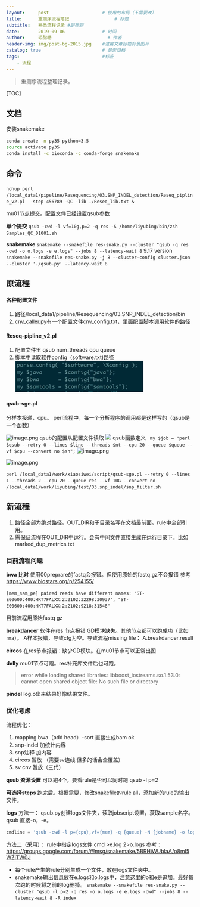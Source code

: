 ```yaml
---
layout:     post   				    # 使用的布局（不需要改）
title:      重测序流程笔记 				# 标题 
subtitle:   熟悉流程记录 #副标题
date:       2019-09-06 				# 时间
author:     琼脂糖						# 作者
header-img: img/post-bg-2015.jpg 	#这篇文章标题背景图片
catalog: true 						# 是否归档
tags:								#标签
    - 流程
---
```

>重测序流程整理记录。

[TOC]
## 文档
安装snakemake

```bash
conda create -n py35 python=3.5
source activate py35
conda install -c bioconda -c conda-forge snakemake
```



## 命令
`nohup perl /local_data1/pipeline/Resequencing/03.SNP_INDEL_detection/Reseq_pipline_v2.pl  -step 456789 -QC -lib ./Reseq_lib.txt &`

mu01节点提交。配置文件已经设置qsub参数

**单个提交**
`qsub -cwd -l vf=10g,p=2 -q res -S /home/liyubing/bin/zsh Samples_QC_01001.sh`

**snakemake**
`snakemake --snakefile res-snake.py --cluster "qsub -q res -cwd -o o.logs -e e.logs" --jobs 8 --latency-wait 8`
9.17 version
`snakemake --snakefile res-snake.py -j 8 --cluster-config cluster.json --cluster './qsub.py' --latency-wait 8`
## 原流程
#### 各种配置文件
1. 路径/local_data1/pipeline/Resequencing/03.SNP_INDEL_detection/bin
2. cnv_caller.py有一个配置文件cnv_config.txt，里面配置脚本调用软件的路径 

#### Reseq-pipline_v2.pl
1. 配置文件里
qsub
num_threads
cpu
queue
1. 脚本中读取软件config（software.txt)路径
![](media/15705166598156.jpg)




#### qsub-sge.pl
分样本投递，cpu。
perl流程中，每一个分析程序的调用都是这样写的（qsub是一个函数）

![image.png](https://upload-images.jianshu.io/upload_images/7901162-9dfdfd27e5329a79.png?imageMogr2/auto-orient/strip%7CimageView2/2/w/1240)
qsub的配置从配置文件读取
![](https://upload-images.jianshu.io/upload_images/7901162-47a73710fc7eb8cb.png?imageMogr2/auto-orient/strip%7CimageView2/2/w/1240)
qsub函数定义
` my $job = "perl $qsub --retry 0 --lines $line --threads $nt --cpu 20 --queue $queue --vf $cpu --convert no $sh";`
![image.png](https://upload-images.jianshu.io/upload_images/7901162-d362fc95abf4da16.png?imageMogr2/auto-orient/strip%7CimageView2/2/w/1240)



![image.png](https://upload-images.jianshu.io/upload_images/7901162-f7025dc5485532f6.png?imageMogr2/auto-orient/strip%7CimageView2/2/w/1240)

`perl /local_data1/work/xiaosiwei/script/qsub-sge.pl --retry 0 --lines 1 --threads 2 --cpu 20 --queue res --vf 10G --convert no /local_data1/work/liyubing/test/03.snp_indel/snp_filter.sh`


## 新流程
1. 路径全部为绝对路径。OUT_DIR和子目录名写在文档最前面。rule中全部引用。
2. 需保证流程在OUT_DIR中运行。会有中间文件直接生成在运行目录下。比如marked_dup_metrics.txt

### 目前流程问题
**bwa 比对**
使用00preprare的fastq会报错。但使用原始的fastq.gz不会报错
参考 https://www.biostars.org/p/254155/
    
`[mem_sam_pe] paired reads have different names: "ST-E00600:400:HKT7FALXX:2:2102:32298:30937", "ST-E00600:400:HKT7FALXX:2:2102:9218:31548"`

目前流程用原始fastq gz

**breakdancer** 
软件在res 节点报错 GD模块缺失。其他节点都可以跑成功（比如rna）。
A样本报错，导致cfg为空。导致流程missing file： A.breakdancer.result

**circos**
 在res节点报错：缺少GD模块。在mu01节点可以正常出图

**delly**
mu01节点可跑。res补充库文件后也可跑。
>error while loading shared libraries: libboost_iostreams.so.1.53.0: cannot open shared object file: No such file or directory

**pindel**
log.o出来结果好像结果文件。

### 优化考虑
流程优化：
1. mapping bwa（add head）-sort 直接生成bam ok
2. snp-indel 加统计内容
3. snp注释 加内容 
4. circos 暂放 （需要sv连线 但多的话会全覆盖）
5. sv cnv 暂放（三代）

**qsub 资源设置**
可以跑4个。要看rule是否可以同时跑
qsub -l p=2

**可选择steps**
跑完后。根据需要，修改snakefile的rule all，添加新的rule的输出文件。

**logs**
方法一：
qsub.py创建logs文件夹，读取jobscript设置，获取sample名字。qsub 直接-o，-e。

```python
cmdline = 'qsub -cwd -l p={cpu},vf={mem} -q {queue} -N {jobname} -o logs/{jobname}.out -e logs/{jobname}.err '.format(cpu = cpu, queue = queue, jobname = jobname, mem = mem)
```

方法二（采用）：
rule中指定logs文件 cmd >e.log 2>o.logs
参考：https://groups.google.com/forum/#!msg/snakemake/5BRHiWUbIaA/o8mI5WZiTW0J
* 每个rule产生的rule分别生成一个文件，放在logs文件夹中。
* snakemake输出信息放在e.logs和o.logs中，注意这里的o和e是追加。最好每次跑的时候将之前的log删掉。
`snakemake --snakefile res-snake.py --cluster "qsub -l p=2 -q res -o o.logs -e e.logs -cwd" --jobs 8 --latency-wait 8 -R index`
